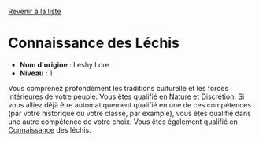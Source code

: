 [Revenir à la liste](list.md)

# Connaissance des Léchis

 * **Nom d'origine** : Leshy Lore
 * **Niveau** : 1


<p><span id="ctl00_MainContent_DetailedOutput">Vous comprenez profondément les traditions culturelle et les forces intérieures de votre peuple. Vous êtes qualifié en <a href="https://2e.aonprd.com/Skills.aspx?ID=10">Nature</a> et <a href="https://2e.aonprd.com/Skills.aspx?ID=15">Discrétion</a>. Si vous alliez déjà être automatiquement qualifié en une de ces compétences (par votre historique ou votre classe, par example), vous êtes qualifié dans une autre compétence de votre choix. Vous êtes également qualifié en <a href="https://2e.aonprd.com/Skills.aspx?ID=8">Connaissance</a> des léchis.&nbsp;</span></p>